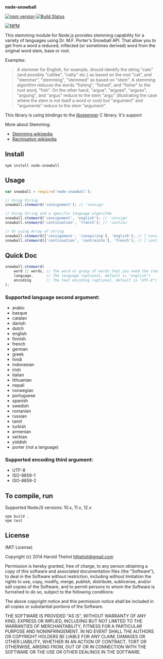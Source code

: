 **node-snowball**

[![npm version](https://img.shields.io/npm/v/node-snowball.svg?style=flat)](https://www.npmjs.com/package/node-snowball)
[![Build Status](https://github.com/hthetiot/node-snowball/actions/workflows/main.yaml/badge.svg)](https://github.com/hthetiot/node-snowball/actions/workflows/main.yaml)

[![NPM](https://nodei.co/npm/node-snowball.png)](https://npmjs.org/package/node-snowball)

This stemming module for Node.js provides stemming capability for a variety of languages using Dr. M.F. Porter's Snowball API.
That allow you to get from a word a reduced, inflected (or sometimes derived) word from the original word stem, base or root.

Examples:
> A stemmer for English, for example, should identify the string "cats" (and possibly "catlike", "catty" etc.)
> as based on the root "cat", and "stemmer", "stemming", "stemmed" as based on "stem". A stemming algorithm
> reduces the words "fishing", "fished", and "fisher" to the root word, "fish". On the other hand, "argue",
> "argued", "argues", "arguing", and "argus" reduce to the stem "argu" (illustrating the case where the stem
> is not itself a word or root) but "argument" and "arguments" reduce to the stem "argument".

This library is using bindings to the [libstemmer](http://snowball.tartarus.org/download.html) C library.
It's support

More about Stemming:
- [Stemming wikipedia](http://en.wikipedia.org/wiki/Stemming)
- [Racinisation wikipedia](http://fr.wikipedia.org/wiki/Racinisation)

## Install
```
npm install node-snowball
```

## Usage

```javascript
var snowball = require('node-snowball');

// Using String
snowball.stemword('consignment'); // 'consign'

// Using String and a specific language algorithm
snowball.stemword('consignment', 'english'); // 'consign'
snowball.stemword('continuation', 'french'); // 'continu'

// Or using Array of string
snowball.stemword(['consignment', 'conspiring'], 'english'); // ['consign', 'conspiri']
snowball.stemword(['continuation', 'contrainte'], 'french'); // ['continu', 'contrain']
```

## Quick Doc

``` javascript
snowball.stemword(
    word || words, // The word or group of words that you need the stemming from
    language,      // The language (optional, default is "english")
    encoding       // The text encoding (optional, default is "UTF-8")
);
```

### Supported language second argument:

 * arabic
 * basque
 * catalan
 * danish
 * dutch
 * english
 * finnish
 * french
 * german
 * greek
 * hindi
 * indonesian
 * irish
 * italian
 * lithuanian
 * nepali
 * norwegian
 * portuguese
 * spanish
 * swedish
 * romanian
 * russian
 * tamil
 * turkish
 * armenian
 * serbian
 * yiddish
 * porter (not a language)

### Supported encoding third argument:

 * UTF-8
 * ISO-8859-1
 * ISO-8859-2

## To compile, run

Supported NodeJS versions: 10.x, 11.x, 12.x

```
npm build .
npm test
```

## License

(MIT License)

Copyright (c) 2014 Harold Thetiot <hthetiot@gmail.com>

Permission is hereby granted, free of charge, to any person obtaining
a copy of this software and associated documentation files (the
"Software"), to deal in the Software without restriction, including
without limitation the rights to use, copy, modify, merge, publish,
distribute, sublicense, and/or sell copies of the Software, and to
permit persons to whom the Software is furnished to do so, subject to
the following conditions:

The above copyright notice and this permission notice shall be
included in all copies or substantial portions of the Software.

THE SOFTWARE IS PROVIDED "AS IS", WITHOUT WARRANTY OF ANY KIND,
EXPRESS OR IMPLIED, INCLUDING BUT NOT LIMITED TO THE WARRANTIES OF
MERCHANTABILITY, FITNESS FOR A PARTICULAR PURPOSE AND
NONINFRINGEMENT. IN NO EVENT SHALL THE AUTHORS OR COPYRIGHT HOLDERS BE
LIABLE FOR ANY CLAIM, DAMAGES OR OTHER LIABILITY, WHETHER IN AN ACTION
OF CONTRACT, TORT OR OTHERWISE, ARISING FROM, OUT OF OR IN CONNECTION
WITH THE SOFTWARE OR THE USE OR OTHER DEALINGS IN THE SOFTWARE.
